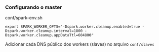 ### Configurando o master

conf/spark-env.sh
```
export SPARK_WORKER_OPTS="-Dspark.worker.cleanup.enabled=true -Dspark.worker.cleanup.interval=1800 -Dspark.worker.cleanup.appDataTtl=604800"
```

Adicionar cada DNS público dos workers (slaves) no arquivo `conf/slaves`
